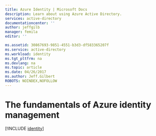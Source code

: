 ```yaml
---
title: Azure Identity | Microsoft Docs
description: Learn about using Azure Active Directory.
services: active-directory
documentationcenter: ''
author: jeffgilb
manager: femila
editor: ''

ms.assetid: 30867693-9851-4551-b3d3-df583365207f
ms.service: active-directory
ms.workload: identity
ms.tgt_pltfrm: na
ms.devlang: na
ms.topic: article
ms.date: 04/26/2017
ms.author: Jeff.Gilbert
ROBOTS: NOINDEX,NOFOLLOW
---
```

# The fundamentals of Azure identity management
[!INCLUDE [identity](../../includes/identity.md)]
